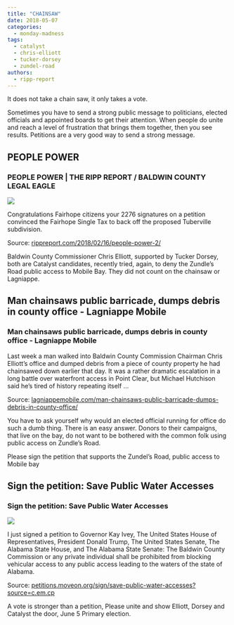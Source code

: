 ```yaml
---
title: "CHAINSAW"
date: 2018-05-07
categories: 
  - monday-madness
tags: 
  - catalyst
  - chris-elliott
  - tucker-dorsey
  - zundel-road
authors: 
  - ripp-report
---
```


It does not take a chain saw, it only takes a vote.

Sometimes you have to send a strong public message to politicians, elected officials and appointed boards to get their attention. When people do unite and reach a level of frustration that brings them together, then you see results. Petitions are a very good way to send a strong message.

<div class="link-preview">

## PEOPLE POWER

### PEOPLE POWER | THE RIPP REPORT / BALDWIN COUNTY LEGAL EAGLE

![](https://cdn.rippreport.com/wp-content/uploads/2018/05/fight-1296057_960_720-1.png)

Congratulations Fairhope citizens your 2276 signatures on a petition convinced the Fairhope Single Tax to back off the proposed Tuberville subdivision.

Source: [rippreport.com/2018/02/16/people-power-2/](https://rippreport.com/people-power-2/)

</div>
Baldwin County Commissioner Chris Elliott, supported by Tucker Dorsey, both are Catalyst candidates, recently tried, again, to deny the Zundle’s Road public access to Mobile Bay. They did not count on the chainsaw or Lagniappe.

<div class="link-preview">

## Man chainsaws public barricade, dumps debris in county office - Lagniappe Mobile

### Man chainsaws public barricade, dumps debris in county office - Lagniappe Mobile

Last week a man walked into Baldwin County Commission Chairman Chris Elliott’s office and dumped debris from a piece of county property he had chainsawed down earlier that day. It was a rather dramatic escalation in a long battle over waterfront access in Point Clear, but Michael Hutchison said he’s tired of history repeating itself …

Source: [lagniappemobile.com/man-chainsaws-public-barricade-dumps-debris-in-county-office/](http://lagniappemobile.com/man-chainsaws-public-barricade-dumps-debris-in-county-office/)

You have to ask yourself why would an elected official running for office do such a dumb thing. There is an easy answer. Donors to their campaigns, that live on the bay, do not want to be bothered with the common folk using public access on Zundle’s Road.

Please sign the petition that supports the Zundel’s Road, public access to Mobile bay

## Sign the petition: Save Public Water Accesses

### Sign the petition: Save Public Water Accesses

![](https://cdn.rippreport.com/wp-content/uploads/2018/05/050214_MoveOn_ButtonsXL_v3.gif)

I just signed a petition to Governor Kay Ivey, The United States House of Representatives, President Donald Trump, The United States Senate, The Alabama State House, and The Alabama State Senate: The Baldwin County Commission or any private individual shall be prohibited from blocking vehicular access to any public access leading to the waters of the state of Alabama.

Source: [petitions.moveon.org/sign/save-public-water-accesses?source=c.em.cp](petitions.moveon.org/sign/save-public-water-accesses?source=c.em.cp)

</div>
A vote is stronger than a petition, Please unite and show Elliott, Dorsey and Catalyst the door, June 5 Primary election.
